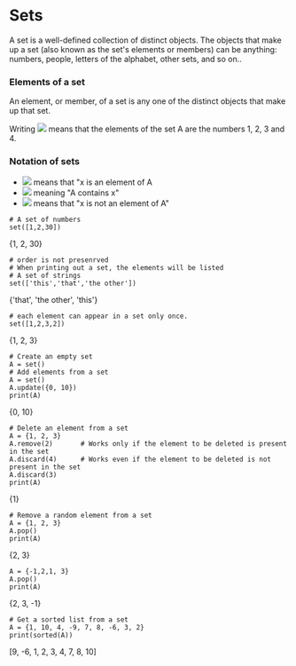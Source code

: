 # Sets
A set is a well-defined collection of distinct objects. The objects that make up a set (also known as the set's elements or members) can be anything: numbers, people, letters of the alphabet, other sets, and so on..

### Elements of a set
An element, or member, of a set is any one of the distinct objects that make up that set. 

Writing ![](https://wikimedia.org/api/rest_v1/media/math/render/svg/803f93dc0e1132de0c52ef8ef17b6c7224b05917) means that the elements of the set A are the numbers 1, 2, 3 and 4.

### Notation of sets
  
  - ![](https://wikimedia.org/api/rest_v1/media/math/render/svg/27bcc9b2afb295d4234bc294860cd0c63bcad2ca ) means that "x is an element of A
  - ![](https://wikimedia.org/api/rest_v1/media/math/render/svg/cff688698c6af2962bbfc3959fe6526ec3e76d20) meaning "A contains x"
  - ![](https://wikimedia.org/api/rest_v1/media/math/render/svg/8152431575305d6a6145adf9b279891a65923eba) means that "x is not an element of A"

```
# A set of numbers
set([1,2,30])
```
{1, 2, 30}

```
# order is not presenrved
# When printing out a set, the elements will be listed 
# A set of strings
set(['this','that','the other'])
```
{'that', 'the other', 'this'}

```
# each element can appear in a set only once.
set([1,2,3,2])
```
{1, 2, 3}

```
# Create an empty set
A = set()
# Add elements from a set
A = set()
A.update({0, 10})
print(A)
```
{0, 10}

```
# Delete an element from a set
A = {1, 2, 3}
A.remove(2)       # Works only if the element to be deleted is present in the set
A.discard(4)      # Works even if the element to be deleted is not present in the set
A.discard(3)      
print(A)
```
{1}

```
# Remove a random element from a set
A = {1, 2, 3}
A.pop()
print(A)
```
{2, 3}

```
A = {-1,2,1, 3}
A.pop()
print(A)
```
{2, 3, -1}

```
# Get a sorted list from a set
A = {1, 10, 4, -9, 7, 8, -6, 3, 2}
print(sorted(A))
```
[9, -6, 1, 2, 3, 4, 7, 8, 10]

